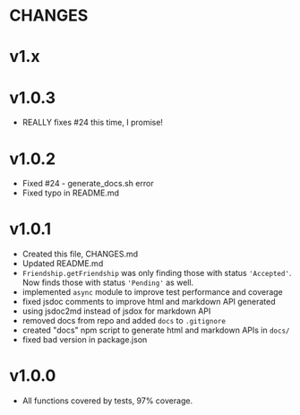 CHANGES
=======

# v1.x

# v1.0.3
* REALLY fixes #24 this time, I promise!

# v1.0.2 

* Fixed #24 - generate_docs.sh error
* Fixed typo in README.md

# v1.0.1

* Created this file, CHANGES.md
* Updated README.md
* `Friendship.getFriendship` was only finding those with status `'Accepted'`. Now finds those with status `'Pending'` as well.
* implemented `async` module to improve test performance and coverage
* fixed jsdoc comments to improve html and markdown API generated
* using jsdoc2md instead of jsdox for markdown API
* removed docs from repo and added `docs` to `.gitignore`
* created "docs" npm script to generate html and markdown APIs in `docs/`
* fixed bad version in package.json 

# v1.0.0

* All functions covered by tests, 97% coverage.

